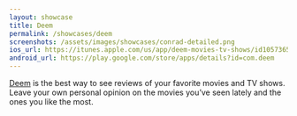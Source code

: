 ```yaml
---
layout: showcase
title: Deem
permalink: /showcases/deem
screenshots: /assets/images/showcases/conrad-detailed.png
ios_url: https://itunes.apple.com/us/app/deem-movies-tv-shows/id1057365760?mt=8
android_url: https://play.google.com/store/apps/details?id=com.deem
---
```

[Deem](http://deemapp.co/) is the best way to see reviews of your favorite
movies and TV shows. Leave your own personal opinion on the movies you’ve
seen lately and the ones you like the most.
